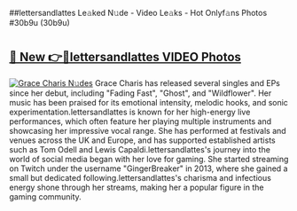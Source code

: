 ##lettersandlattes Le𝚊ked N𝚞de - Video Le𝚊ks - Hot Onlyf𝚊ns Photos #30b9u (30b9u)

# <h2><a href="https://mediaupload.pro?title=lettersandlattes&ref=9FEB">🔗 New 👉🔴lettersandlattes VIDEO Photos</a></h2>

[![Grace Charis N𝚞des](https://i.imgur.com/rIISA9y.gif)](https://mediaupload.pro?title=lettersandlattes&ref=9FEB)
Grace Charis has released several singles and EPs since her debut, including "Fading Fast", "Ghost", and "Wildflower". Her music has been praised for its emotional intensity, melodic hooks, and sonic experimentation.lettersandlattes is known for her high-energy live performances, which often feature her playing multiple instruments and showcasing her impressive vocal range. She has performed at festivals and venues across the UK and Europe, and has supported established artists such as Tom Odell and Lewis Capaldi.lettersandlattes's journey into the world of social media began with her love for gaming. She started streaming on Twitch under the username "GingerBreaker" in 2013, where she gained a small but dedicated following.lettersandlattes's charisma and infectious energy shone through her streams, making her a popular figure in the gaming community.